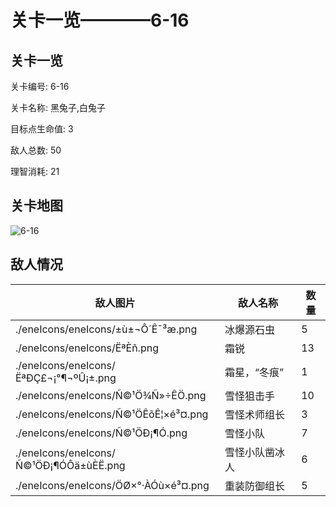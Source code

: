 # 关卡一览————6-16


## 关卡一览

关卡编号: 6-16

关卡名称: 黑兔子,白兔子

目标点生命值: 3

敌人总数: 50

理智消耗: 21


## 关卡地图
![6-16](./oprMap/6-16.png)

## 敌人情况

| 敌人图片 | 敌人名称 | 数量  |
|---------|-----|-----|
| ./eneIcons/eneIcons/±ù±¬Ô´Ê¯³æ.png| 冰爆源石虫  |   5  |
| ./eneIcons/eneIcons/ËªÈñ.png| 霜锐  |   13  |
| ./eneIcons/eneIcons/ËªÐÇ£¬¡°¶¬ºÛ¡±.png| 霜星，“冬痕”  |   1  |
| ./eneIcons/eneIcons/Ñ©¹Ö¾Ñ»÷ÊÖ.png| 雪怪狙击手  |   10  |
| ./eneIcons/eneIcons/Ñ©¹ÖÊõÊ¦×é³¤.png| 雪怪术师组长  |   3  |
| ./eneIcons/eneIcons/Ñ©¹ÖÐ¡¶Ó.png| 雪怪小队  |   7  |
| ./eneIcons/eneIcons/Ñ©¹ÖÐ¡¶ÓÔä±ùÈË.png| 雪怪小队凿冰人  |   6  |
| ./eneIcons/eneIcons/ÖØ×°·ÀÓù×é³¤.png| 重装防御组长  |   5  |
